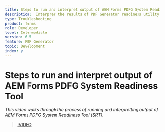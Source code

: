 ```yaml
---
title: Steps to run and interpret output of AEM Forms PDFG System Readiness Tool
description:  Interprer the results of PDF Generator readiness utility.
type: Troubleshooting
product: forms 
role: Developer 
level: Intermediate  
version: 6.5
feature: PDF Generator 
topic: Development   
index: y
---
```


# Steps to run and interpret output of AEM Forms PDFG System Readiness Tool

*This video walks through the process of running and interpretting output of AEM Forms PDFG System Readiness Tool (SRT).*

>[!VIDEO](https://video.tv.adobe.com/v/335543?quality=9&learn=on)





